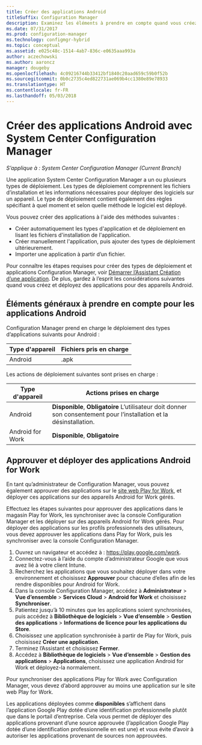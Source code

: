 ```yaml
---
title: Créer des applications Android
titleSuffix: Configuration Manager
description: Examinez les éléments à prendre en compte quand vous créez et déployez des applications pour appareils Android.
ms.date: 07/31/2017
ms.prod: configuration-manager
ms.technology: configmgr-hybrid
ms.topic: conceptual
ms.assetid: e025c48c-1514-4ab7-836c-e0635aaa993a
author: aczechowski
ms.author: aaroncz
manager: dougeby
ms.openlocfilehash: 4c09216744b33412bf1840c20aad659c59b0f52b
ms.sourcegitcommit: 0b0c2735c4ed822731ae069b4cc1380e89e78933
ms.translationtype: HT
ms.contentlocale: fr-FR
ms.lasthandoff: 05/03/2018
---
```

# <a name="create-android-applications-with-system-center-configuration-manager"></a>Créer des applications Android avec System Center Configuration Manager

*S’applique à : System Center Configuration Manager (Current Branch)*

Une application System Center Configuration Manager a un ou plusieurs types de déploiement. Les types de déploiement comprennent les fichiers d’installation et les informations nécessaires pour déployer des logiciels sur un appareil. Le type de déploiement contient également des règles spécifiant à quel moment et selon quelle méthode le logiciel est déployé.  

 Vous pouvez créer des applications à l'aide des méthodes suivantes :  

-   Créer automatiquement les types d'application et de déploiement en lisant les fichiers d'installation de l'application.  
-   Créer manuellement l'application, puis ajouter des types de déploiement ultérieurement.  
-   Importer une application à partir d’un fichier.  

Pour connaître les étapes requises pour créer des types de déploiement et applications Configuration Manager, voir [Démarrer l’Assistant Création d’une application](../../apps/deploy-use/create-applications.md#start-the-create-application-wizard). De plus, gardez à l’esprit les considérations suivantes quand vous créez et déployez des applications pour des appareils Android.  

## <a name="general-considerations-for-android-apps"></a>Éléments généraux à prendre en compte pour les applications Android

Configuration Manager prend en charge le déploiement des types d’applications suivants pour Android :

|Type d'appareil|Fichiers pris en charge|
|-|-|
|Android|.apk|

Les actions de déploiement suivantes sont prises en charge :

|Type d'appareil|Actions prises en charge|
|-|-|
|Android|**Disponible**, **Obligatoire** L’utilisateur doit donner son consentement pour l’installation et la désinstallation.|
|Android for Work |**Disponible**, **Obligatoire** |

## <a name="approve-and-deploy-android-for-work-apps"></a>Approuver et déployer des applications Android for Work
En tant qu’administrateur de Configuration Manager, vous pouvez également approuver des applications sur le [site web Play for Work](https://play.google.com/work), et déployer ces applications sur des appareils Android for Work gérés.

Effectuez les étapes suivantes pour approuver des applications dans le magasin Play for Work, les synchroniser avec la console Configuration Manager et les déployer sur des appareils Android for Work gérés. Pour déployer des applications sur les profils professionnels des utilisateurs, vous devez approuver les applications dans Play for Work, puis les synchroniser avec la console Configuration Manager.

1. Ouvrez un navigateur et accédez à : https://play.google.com/work.
2. Connectez-vous à l’aide du compte d’administrateur Google que vous avez lié à votre client Intune.
3. Recherchez les applications que vous souhaitez déployer dans votre environnement et choisissez **Approuver** pour chacune d’elles afin de les rendre disponibles pour Android for Work.
4. Dans la console Configuration Manager, accédez à **Administrateur** > **Vue d’ensemble** > **Services Cloud** > **Android for Work** et choisissez **Synchroniser**.
5. Patientez jusqu’à 10 minutes que les applications soient synchronisées, puis accédez à **Bibliothèque de logiciels** > **Vue d’ensemble** > **Gestion des applications** > **Informations de licence pour les applications du Store**.
6. Choisissez une application synchronisée à partir de Play for Work, puis choisissez **Créer une application**.
7. Terminez l’Assistant et choisissez **Fermer**.
8. Accédez à **Bibliothèque de logiciels** > **Vue d’ensemble** > **Gestion des applications** > **Applications**, choisissez une application Android for Work et déployez-la normalement.

Pour synchroniser des applications Play for Work avec Configuration Manager, vous devez d’abord approuver au moins une application sur le site web Play for Work.

Les applications déployées comme **disponibles** s’affichent dans l’application Google Play dotée d’une identification professionnelle plutôt que dans le portail d’entreprise. Cela vous permet de déployer des applications provenant d’une source approuvée (l’application Google Play dotée d’une identification professionnelle en est une) et vous évite d’avoir à autoriser les applications provenant de sources non approuvées.